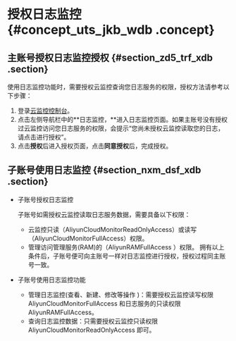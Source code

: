 # 授权日志监控 {#concept_uts_jkb_wdb .concept}

## 主账号授权日志监控授权 {#section_zd5_trf_xdb .section}

使用日志监控功能时，需要授权云监控查询您日志服务的权限，授权方法请参考以下步骤：

1.  登录[云监控控制台](https://cloudmonitor.console.aliyun.com)。
2.  点击左侧导航栏中的**日志监控，**进入日志监控页面。如果主账号没有授权过云监控访问您日志服务的权限，会提示“您尚未授权云监控读取您的日志，请点击进行授权”。
3.  点击**授权**后进入授权页面，点击**同意授权**后，完成授权。

## 子账号使用日志监控 {#section_nxm_dsf_xdb .section}

-   子账号授权日志监控

    子账号如需授权云监控读取日志服务数据，需要具备以下权限：

    -   云监控只读（AliyunCloudMonitorReadOnlyAccess）或读写（AliyunCloudMonitorFullAccess）权限。
    -   管理访问管理服务\(RAM\)的（AliyunRAMFullAccess ）权限。
    拥有以上条件后，子账号便可向主账号一样对日志监控进行授权，授权过程同主账号一致。

-   子账号使用日志监控功能
    -   管理日志监控\(查看、新建、修改等操作 \)：需要授权云监控读写权限 AliyunCloudMonitorFullAccess 和日志服务的只读权限 AliyunRAMFullAccess。
    -   查询日志监控数据：只需要授权云监控只读权限 AliyunCloudMonitorReadOnlyAccess 即可。

